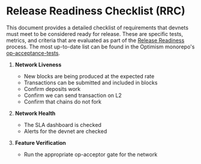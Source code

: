 # Release Readiness Checklist (RRC)

This document provides a detailed checklist of requirements that devnets must meet to be considered ready for release. These are specific tests, metrics, and criteria that are evaluated as part of the [Release Readiness](./release-readiness.md) process. 
The most up-to-date list can be found in the Optimism monorepo's [op-acceptance-tests](https://github.com/ethereum-optimism/optimism/tree/develop/op-acceptance-tests). 


1. **Network Liveness**
   - New blocks are being produced at the expected rate
   - Transactions can be submitted and included in blocks
   - Confirm deposits work
   - Confirm we can send transaction on L2
   - Confirm that chains do not fork

2. **Network Health**
   - The SLA dashboard is checked
   - Alerts for the devnet are checked

3. **Feature Verification**
   - Run the appropriate op-acceptor gate for the network
